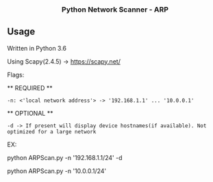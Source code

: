<h3 align="center">Python Network Scanner - ARP</h3>

## Usage
Written in Python 3.6

Using Scapy(2.4.5) -> https://scapy.net/

Flags:

  ** REQUIRED **

    -n: <'local network address'> -> '192.168.1.1' ... '10.0.0.1'

  ** OPTIONAL **

    -d -> If present will display device hostnames(if available). Not optimized for a large network

EX:

   python ARPScan.py -n '192.168.1.1/24' -d

   python ARPScan.py -n '10.0.0.1/24'

